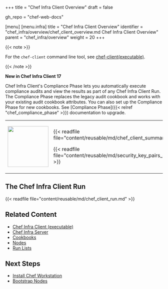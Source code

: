 +++
title = "Chef Infra Client Overview"
draft = false

gh_repo = "chef-web-docs"



[menu]
  [menu.infra]
    title = "Chef Infra Client Overview"
    identifier = "chef_infra/overview/chef_client_overview.md Chef Infra Client Overview"
    parent = "chef_infra/overview"
    weight = 20
+++

{{< note >}}

For the `chef-client` command line tool, see
[chef-client(executable)](/ctl_chef_client/).

{{< /note >}}

<!-- markdownlint-disable MD036-->
**New in Chef Infra Client 17**
<!-- markdownlint-enable MD036-->

Chef Infra Client's Compliance Phase lets you automatically execute compliance audits and view the results as part of any Chef Infra Client Run. The Compliance Phase replaces the legacy audit cookbook and works with your existing audit cookbook attributes. You can also set up the Compliance Phase for new cookbooks. See [Compliance Phase]({{< relref "chef_compliance_phase" >}}) documentation to upgrade.

<!-- markdownlint-disable MD033 -->
<table>
<colgroup>
<col style="width: 19%" />
<col style="width: 80%" />
</colgroup>
<tbody>
<tr>
<td><p><img src="/images/icon_chef_client.svg" class="align-center" width="130" alt="" /></p></td>
<td><p>{{< readfile file="content/reusable/md/chef_client_summary.md" >}}</p>
<p>{{< readfile file="content/reusable/md/security_key_pairs_chef_client.md" >}}</p></td>
</tr>
</tbody>
</table>

<!-- markdownlint-enable MD033 -->

## The Chef Infra Client Run

{{< readfile file="content/reusable/md/chef_client_run.md" >}}

## Related Content

- [Chef Infra Client (executable)](/ctl_chef_client/)
- [Chef Infra Server](/server/)
- [Cookbooks](/cookbooks/)
- [Nodes](/nodes/)
- [Run Lists](/run_lists/)

## Next Steps

- [Install Chef Workstation](/workstation/install_workstation/)
- [Bootstrap Nodes](/install_bootstrap/)
